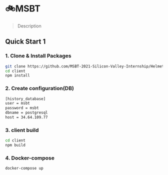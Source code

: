 # :bike:MSBT

> Description </br>

## Quick Start 1

### 1. Clone & Install Packages

```bash
git clone https://github.com/MSBT-2021-Silicon-Valley-Internship/Helmet-Recognition-AI.git
cd client
npm install
```

### 2. Create configuration(DB)

```bash
[history_database]
user = msbt
password = msbt
dbname = postgresql
host = 34.64.109.77
```

### 3. client build

```bash
cd client
npm build
```

### 4. Docker-compose

```bash
docker-compose up
```
